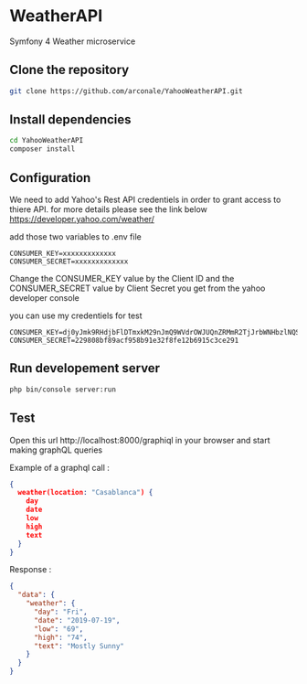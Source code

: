 # WeatherAPI
Symfony 4 Weather microservice

## Clone the repository 

```bash
git clone https://github.com/arconale/YahooWeatherAPI.git
```

## Install dependencies 
```bash
cd YahooWeatherAPI
composer install
```
## Configuration 

We need to add Yahoo's Rest API credentiels in order to grant access to thiere API.
for more details please see the link below 
https://developer.yahoo.com/weather/

add those two variables to .env file 

```text
CONSUMER_KEY=xxxxxxxxxxxxx
CONSUMER_SECRET=xxxxxxxxxxxxx
```
Change the CONSUMER_KEY value by the Client ID and the CONSUMER_SECRET value by Client Secret you get from the yahoo developer console 

you can use my credentiels for test

```text
CONSUMER_KEY=dj0yJmk9RHdjbFlDTmxkM29nJmQ9WVdrOWJUQnZRMmR2TjJrbWNHbzlNQS0tJnM9Y29uc3VtZXJzZWNyZXQmc3Y9MCZ4PTAy
CONSUMER_SECRET=229808bf89acf958b91e32f8fe12b6915c3ce291
```

## Run developement server

```bash
php bin/console server:run
```

## Test

Open this url http://localhost:8000/graphiql in your browser and start making graphQL queries

Example of a graphql call : 
```json
{
  weather(location: "Casablanca") {
    day
    date
    low
    high
    text 
  }
}
```
Response : 
```json
{
  "data": {
    "weather": {
      "day": "Fri",
      "date": "2019-07-19",
      "low": "69",
      "high": "74",
      "text": "Mostly Sunny"
    }
  }
}
```